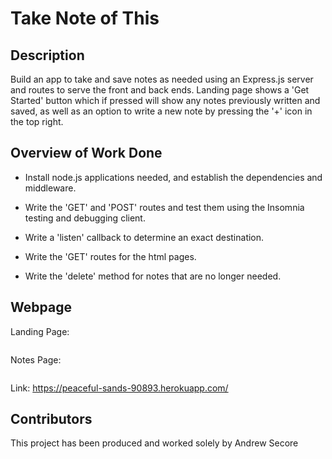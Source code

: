 # Take Note of This

## Description

Build an app to take and save notes as needed using an Express.js server and routes to serve the front and back ends. Landing page shows a 'Get Started' button which if pressed will show any notes previously written and saved, as well as an option to write a new note by pressing the '+' icon in the top right.

## Overview of Work Done

* Install node.js applications needed, and establish the dependencies and middleware.

* Write the 'GET' and 'POST' routes and test them using the Insomnia testing and debugging client.

* Write a 'listen' callback to determine an exact destination. 

* Write the 'GET' routes for the html pages.

* Write the 'delete' method for notes that are no longer needed.

## Webpage

Landing Page:

<img />

Notes Page:

<img />

Link: https://peaceful-sands-90893.herokuapp.com/

## Contributors

This project has been produced and worked solely by Andrew Secore